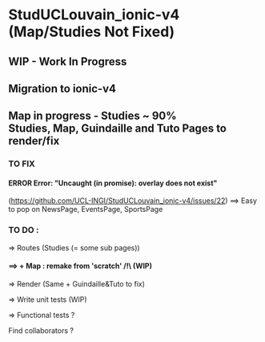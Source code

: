 # StudUCLouvain_ionic-v4 (Map/Studies Not Fixed)
## WIP - Work In Progress
## Migration to ionic-v4


## Map in progress - Studies ~ 90%<br>Studies, Map, Guindaille and Tuto Pages to render/fix


### TO FIX
#### ERROR Error: "Uncaught (in promise): overlay does not exist"
(https://github.com/UCL-INGI/StudUCLouvain_ionic-v4/issues/22) ==> Easy to pop on NewsPage, EventsPage, SportsPage


### TO DO :

=> Routes (Studies (= some sub pages))

#### ==> + Map : remake from 'scratch' /!\ (WIP)

=> Render (Same + Guindaille&Tuto to fix)

=> Write unit tests (WIP)

=> Functional tests ?


Find collaborators ?
